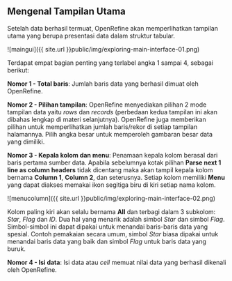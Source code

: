 Mengenal Tampilan Utama
-----------------------

Setelah data berhasil termuat, OpenRefine akan memperlihatkan tampilan utama yang berupa presentasi data dalam struktur tabular.

![maingui]({{ site.url }}public/img/exploring-main-interface-01.png)

Terdapat empat bagian penting yang terlabel angka 1 sampai 4, sebagai berikut:

**Nomor 1 - Total baris**: Jumlah baris data yang berhasil dimuat oleh OpenRefine.

**Nomor 2 - Pilihan tampilan**: OpenRefine menyediakan pilihan 2 mode tampilan data yaitu *rows* dan *records* (perbedaan kedua tampilan ini akan dibahas lengkap di materi selanjutnya). OpenRefine juga memberikan pilihan untuk memperlihatkan jumlah baris/rekor di setiap tampilan halamannya. Pilih angka besar untuk memperoleh gambaran besar data yang dimiliki.

**Nomor 3 - Kepala kolom dan menu**: Penamaan kepala kolom berasal dari baris pertama sumber data. Apabila sebelumnya kotak pilihan **Parse next 1 line as column headers** tidak dicentang maka akan tampil kepala kolom bernama **Column 1**, **Column 2**, dan seterusnya. Setiap kolom memiliki **Menu** yang dapat diakses memakai ikon segitiga biru di kiri setiap nama kolom.

![menucolumn]({{ site.url }}public/img/exploring-main-interface-02.png)

Kolom paling kiri akan selalu bernama **All** dan terbagi dalam 3 subkolom: *Star*, *Flag* dan *ID*. Dua hal yang menarik adalah simbol *Star* dan simbol *Flag*. Simbol-simbol ini dapat dipakai untuk menandai baris-baris data yang spesial. Contoh pemakaian secara umum, simbol *Star* biasa dipakai untuk menandai baris data yang baik dan simbol *Flag* untuk baris data yang buruk.

**Nomor 4 - Isi data**: Isi data atau *cell* memuat nilai data yang berhasil dikenali oleh OpenRefine.